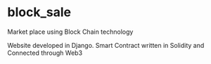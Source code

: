 # block_sale
Market place using Block Chain technology

Website developed in Django. Smart Contract written in Solidity and Connected through Web3
